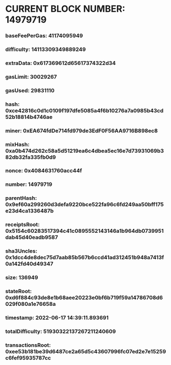 # CURRENT BLOCK NUMBER: 14979719

### baseFeePerGas: 41174095949
### difficulty: 14113309349889249
### extraData: 0x617369612d65617374322d34
### gasLimit: 30029267
### gasUsed: 29831110
### hash: 0xce42816c0d1c0109f197dfe5085a4f6b10276a7a0985b43cd52b18814b4746ae
### miner: 0xEA674fdDe714fd979de3EdF0F56AA9716B898ec8
### mixHash: 0xa0b474d262c58a5d51219ea6c4dbea5ec16e7d73931069b382db32fa335fb0d9
### nonce: 0x4084631760acc44f
### number: 14979719
### parentHash: 0x9ef60a299260d3defa9220bce522fa96c6fd249aa50bff175e23d4ca1336487b
### receiptsRoot: 0x5154c60283517394c41c0895552143146a1b964db0739951dab45d40eadb9587
### sha3Uncles: 0x1dcc4de8dec75d7aab85b567b6ccd41ad312451b948a7413f0a142fd40d49347
### size: 136949
### stateRoot: 0xd6f884c93de8e1b68aee20223e0bf6b719f59a14786708d6029f080a1e76658a
### timestamp: 2022-06-17 14:39:11.893691
### totalDifficulty: 51930322137267211240609
### transactionsRoot: 0xee53b181be39d6487ce2a65d5c43607996fc07ed2e7e15259c6fef95935787cc

